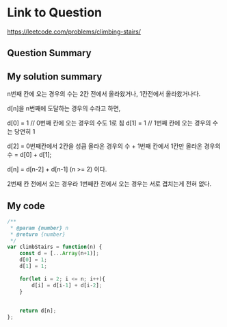 # Link to Question
https://leetcode.com/problems/climbing-stairs/

## Question Summary

## My solution summary

n번째 칸에 오는 경우의 수는 2칸 전에서 올라왔거나, 1칸전에서 올라왔거나다. 

d[n]을 n번째에 도달하는 경우의 수라고 하면, 

d[0] = 1 // 0번째 칸에 오는 경우의 수도 1로 침
d[1] = 1 // 1번째 칸에 오는 경우의 수는 당연히 1

d[2] = 0번째칸에서 2칸을 성큼 올라온 경우의 수 + 1번째 칸에서 1칸만 올라온 경우의 수 = d[0] + d[1];

d[n] = d[n-2] + d[n-1] (n >= 2) 이다. 

2번째 칸 전에서 오는 경우라 1번째칸 전에서 오는 경우는 서로 겹치는게 전혀 없다. 

## My code

```javascript
/**
 * @param {number} n
 * @return {number}
 */
var climbStairs = function(n) {
    const d = [...Array(n+1)];
    d[0] = 1;
    d[1] = 1;
    
    for(let i = 2; i <= n; i++){
        d[i] = d[i-1] + d[i-2];
    }
        
        
    return d[n];
};
```